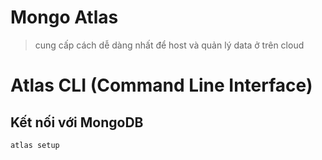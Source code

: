 
# Mongo Atlas
> cung cấp cách dễ dàng nhất để host và quản lý data ở trên cloud

# Atlas CLI (Command Line Interface)
## Kết nối với MongoDB
```bash
atlas setup
```

